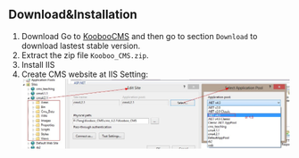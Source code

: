 Download&Installation
----------------------------
1. Download
Go to [KoobooCMS](http://kooboo.codeplex.com/) and then go to section ``Download`` to download lastest stable version.
2. Extract the zip file ``Kooboo_CMS.zip``.
3. Install IIS
4. Create CMS website at IIS
  Setting:
  ![IIS Setting](images/IIS_setting.jpg)